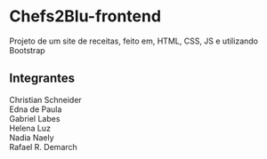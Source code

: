 # Chefs2Blu-frontend
Projeto de um site de receitas, feito em, HTML, CSS, JS e utilizando Bootstrap

## Integrantes
Christian Schneider \
Edna de Paula \
Gabriel Labes \
Helena Luz \
Nadia Naely \
Rafael R. Demarch
